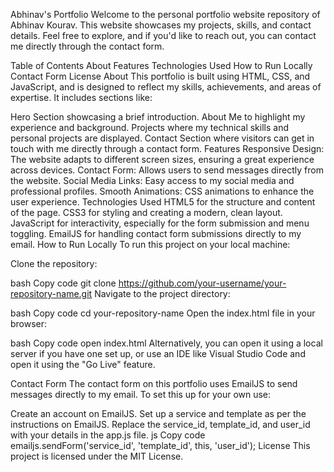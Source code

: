 Abhinav's Portfolio
Welcome to the personal portfolio website repository of Abhinav Kourav. This website showcases my projects, skills, and contact details. Feel free to explore, and if you'd like to reach out, you can contact me directly through the contact form.

Table of Contents
About
Features
Technologies Used
How to Run Locally
Contact Form
License
About
This portfolio is built using HTML, CSS, and JavaScript, and is designed to reflect my skills, achievements, and areas of expertise. It includes sections like:

Hero Section showcasing a brief introduction.
About Me to highlight my experience and background.
Projects where my technical skills and personal projects are displayed.
Contact Section where visitors can get in touch with me directly through a contact form.
Features
Responsive Design: The website adapts to different screen sizes, ensuring a great experience across devices.
Contact Form: Allows users to send messages directly from the website.
Social Media Links: Easy access to my social media and professional profiles.
Smooth Animations: CSS animations to enhance the user experience.
Technologies Used
HTML5 for the structure and content of the page.
CSS3 for styling and creating a modern, clean layout.
JavaScript for interactivity, especially for the form submission and menu toggling.
EmailJS for handling contact form submissions directly to my email.
How to Run Locally
To run this project on your local machine:

Clone the repository:

bash
Copy code
git clone https://github.com/your-username/your-repository-name.git
Navigate to the project directory:

bash
Copy code
cd your-repository-name
Open the index.html file in your browser:

bash
Copy code
open index.html
Alternatively, you can open it using a local server if you have one set up, or use an IDE like Visual Studio Code and open it using the "Go Live" feature.

Contact Form
The contact form on this portfolio uses EmailJS to send messages directly to my email. To set this up for your own use:

Create an account on EmailJS.
Set up a service and template as per the instructions on EmailJS.
Replace the service_id, template_id, and user_id with your details in the app.js file.
js
Copy code
emailjs.sendForm('service_id', 'template_id', this, 'user_id');
License
This project is licensed under the MIT License.

